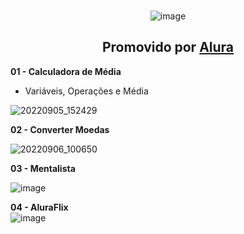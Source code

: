 <div align="center"> <br>

![image](https://user-images.githubusercontent.com/105385268/188499717-8428b675-9cbc-4e21-b9d7-f00537bcce03.png) 
## Promovido por [Alura](https://www.alura.com.br/)
</div>

<b> 01 - Calculadora de Média</b> <br>
- Variáveis, Operações e Média <br>

![20220905_152429](https://user-images.githubusercontent.com/105385268/188500172-78ffcbd9-6630-41e0-9eb7-dadece5ef77d.gif)

<b> 02 - Converter Moedas </b> <br>

![20220906_100650](https://user-images.githubusercontent.com/105385268/188643279-32a3b8e9-6691-4e3f-bcba-6a7abeae5746.gif)

<b> 03 - Mentalista </b> <br>

![image](https://user-images.githubusercontent.com/105385268/189714328-cadd453a-5839-43c6-9506-eb6b2c73096b.png)

<b> 04 - AluraFlix </b> <br>
![image](https://user-images.githubusercontent.com/105385268/189721786-c4888ffa-7d5c-4643-a61d-414b421eba5d.png)
